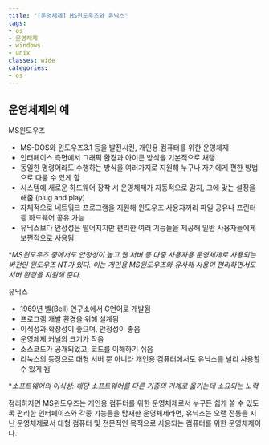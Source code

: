 ```yaml
---
title: "[운영체제] MS윈도우즈와 유닉스"
tags:
- os
- 운영체제
- windows
- unix
classes: wide
categories:
- os
---
```


## 운영체제의 예

MS윈도우즈

- MS-DOS와 윈도우즈3.1 등을 발전시킨, 개인용 컴퓨터를 위한 운영체제
- 인터페이스 측면에서 그래픽 환경과 아이콘 방식을 기본적으로 채탱
- 동일한 명령어라도 수행하는 방식을 여러가지로 지원해 누구나 자기에게 편한 방법으로 다룰 수 있게 함
- 시스템에 새로운 하드웨어 장착 시 운영체제가 자동적으로 감지, 그에 맞는 설정을 해줌 (plug and play)
- 자체적으로 네트워크 프로그램을 지원해 윈도우즈 사용자끼리 파일 공유나 프린터 등 하드웨어 공유 가능
- 유닉스보다 안정성은 떨어지지만 편리한 여러 기능들을 제공해 일반 사용자들에게 보편적으로 사용됨

**MS윈도우즈 중에서도 안정성이 높고 웹 서버 등 다중 사용자용 운영체제로 사용되는 버전인 윈도우즈 NT가 있다. 이는 개인용 MS윈도우즈와 유사해 사용이 편리하면서도 서버 환경을 지원해 준다.*


유닉스

- 1969년 벨(Bell) 연구소에서 C언어로 개발됨
- 프로그램 개발 환경을 위해 설계됨
- 이식성과 확장성이 좋으며, 안정성이 좋음
- 운영체제 커널의 크기가 작음
- 소스코드가 공개되었고, 코드를 이해하기 쉬움
- 리눅스의 등장으로 대형 서버 뿐 아니라 개인용 컴퓨터에서도 유닉스를 널리 사용할 수 있게 됨

**소프트웨어의 이식성: 해당 소프트웨어를 다른 기종의 기계로 옮기는데 소요되는 노력*

정리하자면 MS윈도우즈는 개인용 컴퓨터를 위한 운영체제로서 누구든 쉽게 쓸 수 있도록 편리한 인터페이스와 각종 기능들을 탑재한 운영체제라면, 유닉스는 오랜 전통을 지닌 운영체제로서 대형 컴퓨터 및 전문적인 목적으로 사용되는 컴퓨터를 위한 운영체제이다.
